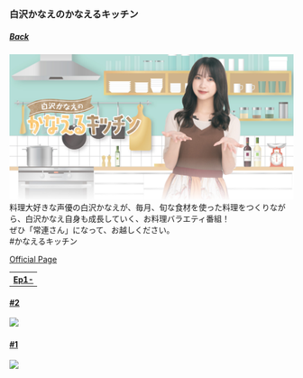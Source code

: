 ### 白沢かなえのかなえるキッチン
##### [Back](MembersOwnProgram_List.md)

<img src="../../../../Img/MembersOwnProgram/KanaeKitchen_Banner.png" width="vw">
料理大好きな声優の白沢かなえが、毎月、旬な食材を使った料理をつくりながら、白沢かなえ自身も成長していく、お料理バラエティ番組！<br>
ぜひ「常連さん」になって、お越しください。<br>
#かなえるキッチン<br>

[Official Page](https://ch.nicovideo.jp/shirosawa-kanae)<br>

<table>
  <tr>
    <th><a href="#Ep1-10">Ep1-</a></th>
  </tr>
</table>

<a name="Ep1-10"></a>
#### [#2](Ep02.md)
<img src="../../../../Img/MembersOwnProgram/KanaeKichen_Ep02.png" width="50%">

#### [#1](Ep01.md)
<img src="../../../../Img/MembersOwnProgram/KanaeKichen_Ep01.png" width="50%">
